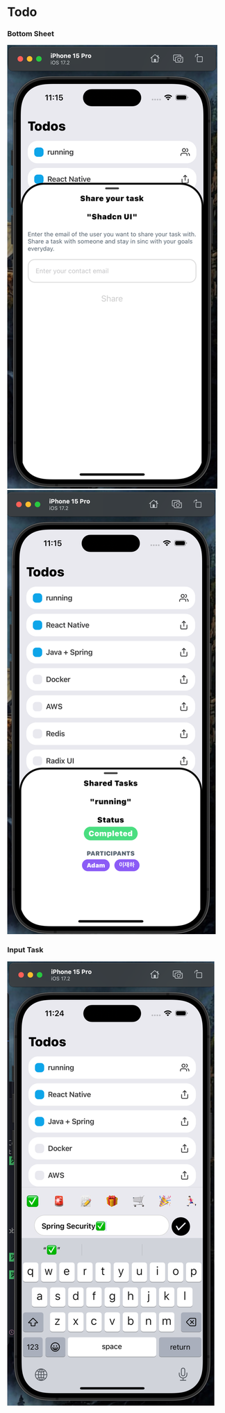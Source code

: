 # Todo

### Bottom Sheet

![shared task](./images/shared.png)
![modal task](./images/modal.png)

### Input Task

![modal task](./images/input.png)
